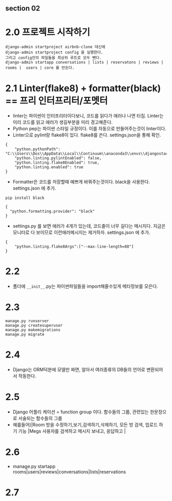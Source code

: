 ## section 02

# 2.0 프로젝트 시작하기

```
django-admin startproject airbnb-clone 대신에
django-admin startproject config 을 실행한다.
그리고 config안의 파일들을 최상위 루트로 모두 뺀다.
django-admin startapp conversations | lists | reservatons | reviews | rooms |  users | core 를 만든다.

```

# 2.1 Linter(flake8) + formatter(black) == 프리 인터프리터/포멧터

- linter는 파이썬이 인터프리터이다보니, 코드를 읽다가 애러나 나면 터짐. Linter는 미리 코드를 읽고 애러가 생길부분을 미리 경고해준다.
- Python pep는 파이썬 스타일 규정이다. 이를 자동으로 만들어주는것이 linter이다.
- Linter으로 pylint랑 flake8이 있다. flake8를 쓴다. settings.json을 통해 확인.

```
{
    "python.pythonPath": "C:\\Users\\Dos\\AppData\\Local\\Continuum\\anaconda3\\envs\\djangostack\\python.exe",
    "python.linting.pylintEnabled": false,
    "python.linting.flake8Enabled": true,
    "python.linting.enabled": true
}
```

- Formatter은 코드를 저장할때 예쁘게 바꿔주는것이다. black을 사용한다. settings.json 에 추가.

```
pip install black

{
  "python.formatting.provider": "black"
}

```

- settings.py 를 보면 애러가 4개가 있는데, 코드줄이 너무 길다는 메시지다. 지금은 모니터로 다 보이므로 이런애러메시지는 제거하자. settings.json 에 추가.

```
{
    "python.linting.flake8Args":["--max-line-length=88"]
}
```

# 2.2

- 폴더에 `__init__`.py는 파이썬파일들을 import해줄수있게 메타정보를 모은다.

# 2.3

```
manage.py runserver
manage.py createsuperuser
manage.py makemigrations
manage.py migrate
```

# 2.4

- Django는 ORM덕분에 모델만 짜면, 알아서 여러종류의 DB들의 언어로 변환되어서 작동한다.

# 2.5

- Django 어플리 케이션 = function group 이다. 함수들의 그룹, 관련있는 한문장으로 서술되는 함수들의 그룹
- 예를들어)|Room 방을 수정하기,보기,검색하기,삭제하기, 모든 방 검색, 업로드 하기 기능 |Megs 사용자를 검색하고 메시지 보내고, 응답하고 |

# 2.6

- manage.py startapp rooms|users|reviews|conversations|lists|reservations

# 2.7
